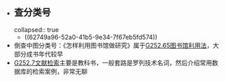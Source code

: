 - ## 查分类号
  collapsed:: true
	- ((62749a96-52a0-41b5-9e34-7f67eb5fd574))
- 倒查中图分类号：《怎样利用图书馆做研究》属于[G252.65图书馆利用法](https://www.clcindex.com/category/G252.65/)，大部分成书年代较早
- [G252.7文献检索](https://www.clcindex.com/category/G252.7/)主要是教科书，一般套路是罗列技术名词，然后介绍常用数据库的检索案例，非常无聊